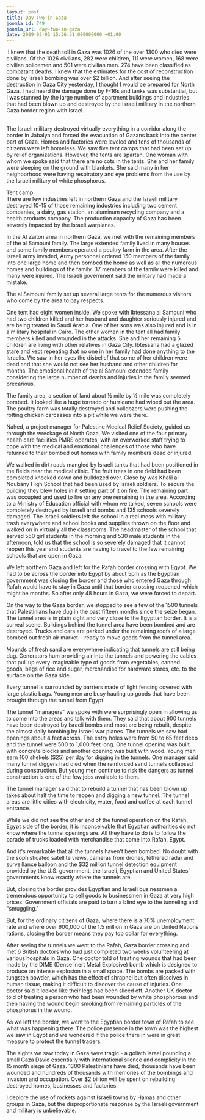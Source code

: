 ```yaml
---
layout: post
title: Day Two in Gaza
joomla_id: 749
joomla_url: day-two-in-gaza
date: 2009-02-05 15:36:51.000000000 +01:00
---
```

<p> I knew that the death toll in Gaza was 1026 of the over 1300 who died were civilians. Of the 1026 civilians, 282 were children, 111 were women, 168 were civilian policemen and 501 were civilian men. 274 have been classified as combatant deaths. I knew that the estimates for the cost of reconstruction done by Israeli bombing was over $2 billion. And after seeing the destruction in Gaza City yesterday, I thought I would be prepared for North Gaza. I had heard the damage done by F-16s and tanks was substantial, but I was stunned by the large number of apartment buildings and industries that had been blown up and destroyed by the Israeli military in the northern Gaza border region with Israel.</p>

 <br />The Israeli military destroyed virtually everything in a corridor along the border in Jabalya and forced the evacuation of Gazans back into the center part of Gaza. Homes and factories were leveled and tens of thousands of citizens were left homeless. We saw five tent camps that had been set up by relief organizations. However, the tents are spartan. One woman with whom we spoke said that there are no cots in the tents. She and her family were sleeping on the ground with blankets. She said many in her neighborhood were having respiratory and eye problems from the use by the Israeli military of white phosphorus.
<p>Tent camp<br />There are few industries left in northern Gaza and the Israeli military destroyed 10-15 of those remaining industries including two cement companies, a dairy, gas station, an aluminum recycling company and a health products company. The production capacity of Gaza has been severely impacted by the Israeli warplanes.</p>
<p>In the Al Zaiton area in northern Gaza, we met with the remaining members of the al Samouni family. The large extended family lived in many houses and some family members operated a poultry farm in the area. After the Israeli army invaded, Army personnel ordered 150 members of the family into one large home and then bombed the home as well as all the numerous homes and buildings of the family. 37 members of the family were killed and many were injured. The Israeli government said the military had made a mistake.</p>
<p>The al Samouni family set up several large tents for the numerous visitors who come by the area to pay respects.</p>
<p>One tent had eight women inside. We spoke with Ibtessana al Samouni who had two children killed and her husband and daughter seriously injured and are being treated in Saudi Arabia. One of her sons was also injured and is in a military hospital in Cairo. The other women in the tent all had family members killed and wounded in the attacks. She and her remaining 5 children are living with other relatives in Gaza City. Ibtessana had a glazed stare and kept repeating that no one in her family had done anything to the Israelis. We saw in her eyes the disbelief that some of her children were dead and that she would not see her husband and other children for months. The emotional health of the al Samouni extended family considering the large number of deaths and injuries in the family seemed precarious.</p>
<p>The family area, a section of land about ½ mile by ½ mile was completely bombed. It looked like a huge tornado or hurricane had wiped out the area. The poultry farm was totally destroyed and bulldozers were pushing the rotting chicken carcasses into a pit while we were there.</p>
<p>Nahed, a project manager for Palestine Medical Relief Society, guided us through the wreckage of North Gaza. We visited one of the four primary health care facilities PMRS operates, with an overworked staff trying to cope with the medical and emotional challenges of those who have returned to their bombed out homes with family members dead or injured.</p>
<p>We walked in dirt roads mangled by Israeli tanks that had been positioned in the fields near the medical clinic. The fruit trees in one field had been completed knocked down and bulldozed over. Close by was Khalil al Noubany High School that had been used by Israeli soldiers. To secure the building they blew holes in it setting part of it on fire. The remaining part was occupied and used to fire on any one remaining in the area. According to a Ministry of Education official with whom we talked, seven schools were completely destroyed by Israeli and bombs and 135 schools severely damaged. The Israeli soldiers left the school in a real mess with military trash everywhere and school books and supplies thrown on the floor and walked on in virtually all the classrooms. The headmaster of the school that served 550 girl students in the morning and 530 male students in the afternoon, told us that the school is so severely damaged that it cannot reopen this year and students are having to travel to the few remaining schools that are open in Gaza.</p>
<p>We left northern Gaza and left for the Rafah border crossing with Egypt. We had to be across the border into Egypt by about 5pm as the Egyptian government was closing the border and those who entered Gaza through Rafah would have to stay in Gaza until that border crossing reopened-which might be months. So after only 48 hours in Gaza, we were forced to depart.</p>
<p>On the way to the Gaza border, we stopped to see a few of the 1500 tunnels that Palestinians have dug in the past fifteen months since the seize began. The tunnel area is in plain sight and very close to the Egyptian border. It is a surreal scene. Buildings behind the tunnel area have been bombed and are destroyed. Trucks and cars are parked under the remaining roofs of a large bombed out fresh air market-- ready to move goods from the tunnel area.</p>
<p>Mounds of fresh sand are everywhere indicating that tunnels are still being dug. Generators hum providing air into the tunnels and powering the cables that pull up every imaginable type of goods from vegetables, canned goods, bags of rice and sugar, merchandise for hardware stores, etc. to the surface on the Gaza side.</p>
<p>Every tunnel is surrounded by barriers made of light fencing covered with large plastic bags. Young men are busy hauling up goods that have been brought through the tunnel from Egypt.</p>
<p>The tunnel "managers" we spoke with were surprisingly open in allowing us to come into the areas and talk with them. They said that about 900 tunnels have been destroyed by Israeli bombs and most are being rebuilt, despite the almost daily bombing by Israeli war planes. The tunnels we saw had openings about 4 feet across. The entry holes were from 50 to 65 feet deep and the tunnel were 500 to 1,000 feet long. One tunnel opening was built with concrete blocks and another opening was built with wood. Young men earn 100 shekels ($25) per day for digging in the tunnels. One manager said many tunnel diggers had died when the reinforced sand tunnels collapsed during construction. But young men continue to risk the dangers as tunnel construction is one of the few jobs available to them.</p>
<p>The tunnel manager said that to rebuild a tunnel that has been blown up takes about half the time to reopen and digging a new tunnel. The tunnel areas are little cities with electricity, water, food and coffee at each tunnel entrance.</p>
<p>While we did not see the other end of the tunnel operation on the Rafah, Egypt side of the border, it is inconceivable that Egyptian authorities do not know where the tunnel openings are. All they have to do is to follow the parade of trucks loaded with merchandise that come into Rafah, Egypt.</p>
<p>And it's remarkable that all the tunnels haven't been bombed. No doubt with the sophisticated satellite views, cameras from drones, tethered radar and surveillance balloon and the $32 million tunnel detection equipment provided by the U.S. government, the Israeli, Egyptian and United States' governments know exactly where the tunnels are.</p>
<p>But, closing the border provides Egyptian and Israeli businessmen a tremendous opportunity to sell goods to businessmen in Gaza at very high prices. Government officials are paid to turn a blind eye to the tunneling and "smuggling."</p>
<p>But, for the ordinary citizens of Gaza, where there is a 70% unemployment rate and where over 900,000 of the 1.5 million in Gaza are on United Nations rations, closing the border means they pay top dollar for everything.</p>
<p>After seeing the tunnels we went to the Rafah, Gaza border crossing and met 6 British doctors who had just completed two weeks volunteering at various hospitals in Gaza. One doctor told of treating wounds that had been made by the DIME (Dense Inert Metal Explosive) bomb which is designed to produce an intense explosion in a small space. The bombs are packed with tungsten powder, which has the effect of shrapnel but often dissolves in human tissue, making it difficult to discover the cause of injuries. One doctor said it looked like their legs had been sliced off. Another UK doctor told of treating a person who had been wounded by white phosphorous and then having the wound begin smoking from remaining particles of the phosphorus in the wound.</p>
<p>As we left the border, we went to the Egyptian border town of Rafah to see what was happening there. The police presence in the town was the highest we saw in Egypt and we wondered if the police there in were in great measure to protect the tunnel traders.</p>
<p>The sights we saw today in Gaza were tragic - a goliath Israel pounding a small Gaza David essentially with international silence and complicity in the 15 month siege of Gaza. 1300 Palestinians have died, thousands have been wounded and hundreds of thousands with memories of the bombings and invasion and occupation. Over $2 billion will be spent on rebuilding destroyed homes, businesses and factories.</p>
<p>I deplore the use of rockets against Israeli towns by Hamas and other groups in Gaza, but the disproportionate response by the Israeli government and military is unbelievable.</p>
<p> </p>

